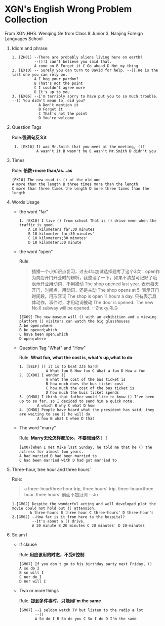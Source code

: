 # XGN's English Wrong Problem Collection
From XGN,HHS. Wenqing Ge from Class 8 Junior 3, Nanjing Foreign Languages School


1. Idiom and phrase
    ```
    1. [ZH01] --There are probably aliens living here on earth?
              --()!I can't believe you said that.
              A come on B Forget it C Go ahead D Not my thing
    2. [EX10] -- Surely you can turn to David for help. --().He is the last one you can rely on.
              A I beg your pardon?
              B That's not the point
              C I couldn't agree more
              D It's up to you  
    3. [EX06] --I'm terribly sorry to have put you to so much trouble. --() You didn't mean to, did you?
                A Don't mention it
                B Forget it
                C That's not the point
                D You're welcome
    ```
    
2. Question Tags

   Rule:**强调句反义it**
   ```
    1. [EX10] It was Mr.Smith that you meet at the meeting, ()?
              A wasn't it B wasn't he C wasn't Mr.Smith D didn't you
   ```
    
3. Times

    Rule: **倍数+more than/as...as**
    ```
    [EX10] The new road is () of the old one
    A more than the length B three times more than the length
    C more than three times the length D more three times than the length
    ```

4. Words Usage
    - the word "far"
        ```
        1. [EX10] I live () from school That is () drive even when the traffic is good.
            A 10 kilometers far;30 minutes
            B 10 kilometer far;30 minutes'
            C 10 kilometers;30 minutes'
            D 10 kilometer;30 minute
        ```
    - the word "open"
    
        Rule:
        >插播一个小知识点复习，过去4年加试选择题考了这个3次：open作为商店开门开业时的辨析，我整理了一下，如果不清楚可记好了哦
        表示开业用动词，不用被动
        The shop opened last year.
        表示每天开门，时间点，用动词，还是主动
        The shop opens at 5.
        表示开门时间段，用形容词
        The shop is open 11 hours a day.
        只有表示具体动作，事件时，才用动词被动
        The door is opened.
        The new No.6 subway will be opened. --Zhuky.RLG
        
        ```
        [EX09] The new museum will () with an exhibition and a viewing platform () visitors can watch the big glasshouses
        A be open;where
        B be opened;which
        C have been open;which
        D open;where
        ```
        
    - Question Tag "What" and "How"
    
        Rule: **What fun, what the cost is, what's up,what to do**
        ```
        1. [SELF] () it is to beat ZJS hard!
                    A What fun B How fun C What a fun D How a fun
        2. [EX08] I wonder ()
                    A what the cost of the bus ticket is
                    B how much does the bus ticket cost
                    C how much the cost of the bus ticket is
                    D how much the buis ticket spends
        3. [GM08] I think that father would like to know () I've been up to so far, so I decided to send him a quick note.
                A which B why C what D how
        4. [GM08] People have heard what the president has said; they are waiting to see () he will do
                A how B what C when D that
        ```
    - The word "marry"
    
        Rule: **Marry无论怎样都加to，不要想当然！！**
        ```
        [EX07]When I met Mike last Sunday, he told me that he () the actress for almost two years.
        A had married B had been married to 
        C had been married with D had got married to
        ```
5. Three-hour, tree hour and three hours'

    Rule:
    > a three-hour/three hour trip, three hours' trip.
      three-hour=three hour.
      three hours' 前面不加冠词  --Jo

    ```
    1.[GM02] Despite the wonderful acting and well developed plot the movie could not hold out () attension.
            A three-hours B three hour C three-hours' D three-hour's
    2.[GM02] --How far is it from here to the hospital?
             --It's about a () drive.
             A 20 minute B 20 minutes C 20 minutes' D 20-minutes
    ```
6. So am I
    - If clause

        Rule:**用应该用的时态，不受if控制**
        ```
        [GM07] If you don't go to his birthday party next Friday, ()
        A so do I
        B so will I
        C nor do I
        D nor will I
        ```
    - Two or more things
        
        Rule: **提到多件事时，只能用I'm the same**
        ```
        [GM07] --I seldom watch TV but listen to the radio a lot
               --()
               A So do I B So do you C So I do D I'm the same
        ```















